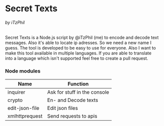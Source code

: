 # Secret Texts
###### by iTzPhil


Secret Texts is a Node.js script by @iTzPhil (me) to encode and decode text messages. Also it's able to locate ip adresses. So we need a new name I guess. The tool is developed to be easy to use for everyone.  Also I want to make this tool available in multiple languages. If you are able to translate into a language which isn't supported feel free to create a pull request. 


### Node modules
| Name  | Function  |
| ------------ | ------------ |
|  inquirer | Ask for stuff in the console  |
| crypto  | En- and Decode texts  |
| edit-json-file  | Edit json files  |
| xmlhttprequest | Send requests to apis |





